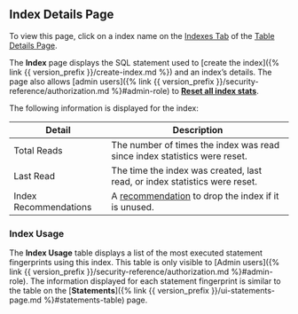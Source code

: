 ## Index Details Page

To view this page, click on a index name on the [Indexes Tab](#indexes-tab) of the [Table Details Page](#table-details-page).

The **Index** page displays the SQL statement used to [create the index]({% link {{ version_prefix }}/create-index.md %}) and an index’s details. The page also allows [admin users]({% link {{ version_prefix }}/security-reference/authorization.md %}#admin-role) to [**Reset all index stats**](#reset-all-index-statistics).

The following information is displayed for the index:

 Detail               | Description
----------------------|-------------
Total Reads           | The number of times the index was read since index statistics were reset.
Last Read             | The time the index was created, last read, or index statistics were reset.
Index Recommendations | A [recommendation](#index-recommendations) to drop the index if it is unused.

### Index Usage

The **Index Usage** table displays a list of the most executed statement fingerprints using this index. This table is only visible to [Admin users]({% link {{ version_prefix }}/security-reference/authorization.md %}#admin-role). The information displayed for each statement fingerprint is similar to the table on the [**Statements**]({% link {{ version_prefix }}/ui-statements-page.md %}#statements-table) page.